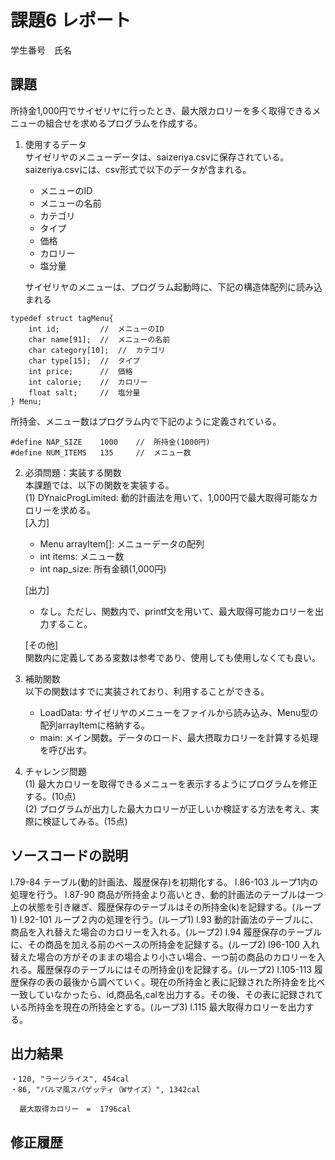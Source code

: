 # 課題6 レポート
学生番号　氏名


## 課題
所持金1,000円でサイゼリヤに行ったとき、最大限カロリーを多く取得できるメニューの組合せを求めるプログラムを作成する。

1. 使用するデータ  
サイゼリヤのメニューデータは、saizeriya.csvに保存されている。saizeriya.csvには、csv形式で以下のデータが含まれる。
    - メニューのID
    - メニューの名前
    - カテゴリ
    - タイプ
    - 価格
    - カロリー
    - 塩分量

    サイゼリヤのメニューは、プログラム起動時に、下記の構造体配列に読み込まれる
```
typedef struct tagMenu{
    int id;         //  メニューのID
    char name[91];  //  メニューの名前
    char category[10];  //  カテゴリ
    char type[15];  //  タイプ
    int price;      //  価格
    int calorie;    //  カロリー
    float salt;     //  塩分量
} Menu;
```


所持金、メニュー数はプログラム内で下記のように定義されている。


```
#define NAP_SIZE    1000    //  所持金(1000円)
#define NUM_ITEMS   135     //  メニュー数   
```

2. 必須問題：実装する関数  
本課題では、以下の関数を実装する。  
(1) DYnaicProgLimited: 動的計画法を用いて、1,000円で最大取得可能なカロリーを求める。  
    [入力]
    - Menu arrayItem[]: メニューデータの配列  
    - int items: メニュー数  
    - int nap_size: 所有金額(1,000円)  

    [出力]  
    - なし。ただし、関数内で、printf文を用いて、最大取得可能カロリーを出力すること。  

    [その他]  
    関数内に定義してある変数は参考であり、使用しても使用しなくても良い。



3. 補助関数  
以下の関数はすでに実装されており、利用することができる。
    - LoadData: サイゼリヤのメニューをファイルから読み込み、Menu型の配列arrayItemに格納する。  
    - main: メイン関数。データのロード、最大摂取カロリーを計算する処理を呼び出す。  


4. チャレンジ問題  
(1) 最大カロリーを取得できるメニューを表示するようにプログラムを修正する。(10点)  
(2) プログラムが出力した最大カロリーが正しいか検証する方法を考え、実際に検証してみる。(15点)  



## ソースコードの説明
l.79-84 テーブル(動的計画法、履歴保存)を初期化する。
l.86-103 ループ1内の処理を行う。
l.87-90 商品が所持金より高いとき、動的計画法のテーブルは一つ上の状態を引き継ぎ、履歴保存のテーブルはその所持金(k)を記録する。(ループ1)
l.92-101 ループ２内の処理を行う。(ループ1)
l.93 動的計画法のテーブルに、商品を入れ替えた場合のカロリーを入れる。(ループ2)
l.94 履歴保存のテーブルに、その商品を加える前のベースの所持金を記録する。(ループ2)
l96-100 入れ替えた場合の方がそのままの場合より小さい場合、一つ前の商品のカロリーを入れる。履歴保存のテーブルにはその所持金(j)を記録する。(ループ2)
l.105-113 履歴保存の表の最後から調べていく。現在の所持金と表に記録された所持金を比べ一致していなかったら、id,商品名,calを出力する。その後、その表に記録されている所持金を現在の所持金とする。(ループ3)
l.115 最大取得カロリーを出力する。
## 出力結果

```
・120, "ラージライス", 454cal
・86, "パルマ風スパゲッティ（Wサイズ）", 1342cal

  最大取得カロリー　=  1796cal

```

## 修正履歴

